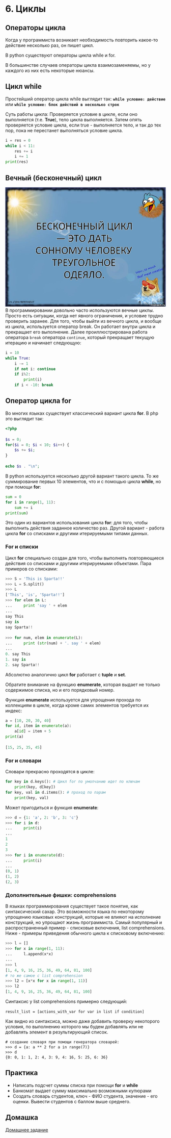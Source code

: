 # 6. Циклы

## Операторы цикла

Когда у программиста возникает необходимость повторить какое-то действие несколько раз, он пишет цикл.

В python cуществуют операторы цикла while и for.

В большинстве случаев операторы цикла взаимозаменяемы, но у каждого из них есть некоторые нюансы.

## Цикл while

Простейший оператор цикла while выглядит так:
**`while условие: действие`**
или
**`while условие: блок действий в несколько строк`**

Суть работы цикла: Проверяется условие в цикле, если оно выполняется (т.е. **True**), тело цикла выполняется. Затем опять проверяется условие цикла, если true - выполняется тело, и так до тех пор, пока не перестанет выполняться условие цикла.

```python
i = res = 0
while i < 11:
    res += i
    i += 1
print(res)
```

## Вечный (бесконечный) цикл


![](images/cicle.jpg)
В программировании довольно часто используются вечные циклы. Просто есть ситуации, когда нет явного ограничения, и условие трудно проверить заранее. Для того, чтобы выйти из вечного цикла, и вообще из цикла, используется оператор break. Он работает внутри цикла и прекращает его выполнение. Далее проиллюстрирована работа оператора `break` оператора `continue`, который прекращает текущую итерацию и начинает следующую:

```python
i = 10
while True:
    i -= 1
    if not i: continue
    if i%2:
        print(i)
    if i < -10: break
```

## Оператор цикла for

Во многих языках существует классический вариант цикла **for**. В php это выглядит так:

```php
<?php

$s = 0;
for($i = 0; $i < 10; $i++) {
	$s += $i;
}

echo $s . "\n";

```

В python используется несколько другой вариант такого цикла.
То же суммирование первых 10 элементов, что и с помощью цикла **while**, но при помощи **for**:

```python
sum = 0
for i in range(1, 11):
    sum += i
print(sum)
```

Это один из вариантов использования цикла **for**: для того, чтобы выполнить действия заданное количество раз. Другой вариант - работа цикла **for** со списками и другими итерируемыми типами данных.

### For и списки

Цикл **for** специально создан для того, чтобы выполнять повторяющиеся действия со списками и другими итерируемыми объектами. Пара примеров со списками:

```python
>>> S = 'This is Sparta!!'
>>> L = S.split()
>>> L
['This', 'is', 'Sparta!!']
>>> for elem in L:
...     print 'say ' + elem
...
say This
say is
say Sparta!!

>>> for num, elem in enumerate(L):
...     print (str(num) + '. say ' + elem)
...
0. say This
1. say is
2. say Sparta!!
```

Абсолютно аналогично цикл **for** работает с **tuple** и **set**.  


Обратите внимание на функцию **enumerate**, которая выдает не только содержимое списка, но и его порядковый номер.

Функция **enumerate** используется для упрощения прохода по коллекциям в цикле, когда кроме самих элементов требуется их индекс:

```python
a = [10, 20, 30, 40]
for id, item in enumerate(a):
    a[id] = item + 5
print(a)

[15, 25, 35, 45]
```

### For и словари

Словари прекрасно проходятся в цикле:

```python
for key in d.keys(): # Цикл for по умолчанию идет по ключам 
    print(key, d[key])
for key, val in d.items(): # проход по парам
    print(key, val)
```

Может пригодиться и функция **enumerate**:

```python
>>> d = {1: 'a', 2: 'b', 3: 'c'}
>>> for i in d:
...     print(i)
...
1
2
3
>>> for i in enumerate(d):
...     print(i)
...
(0, 1)
(1, 2)
(2, 3)
```

### Дополнительные фишки: comprehensions

В языках программирования существует такое понятие, как синтаксический сахар. Это возможности языка по некоторому упрощению языковых конструкций, которые не влияют на исполнение конструкций, но упрощают жизнь программиста. Самый популярный и распространенный пример - списковые включения, list comprehensions. 
Ниже - примеры приведения обычного цикла к списковому включению:

```python
>>> l = []
>>> for x in range(1, 11):
...     l.append(x*x)
...
>>> l
[1, 4, 9, 16, 25, 36, 49, 64, 81, 100]
# то же самое с list comprehension
>>> l2 = [x*x for x in range(1, 11)]
>>> l2
[1, 4, 9, 16, 25, 36, 49, 64, 81, 100]
```

Синтаксис у list comprehensions примерно следующий:

`result_list = [actions_with_var for var in list if condition]`

Как видно из синтаксиса, можно даже добавить проверку некоторого условия, по выполнению которого мы будем добавлять или не добавлять элемент в результирующий список.

```
# создание словаря при помощи генератора словарей:
>>> d = {a: a ** 2 for a in range(7)}
>>> d
{0: 0, 1: 1, 2: 4, 3: 9, 4: 16, 5: 25, 6: 36}

```

## Практика

- Написать подсчет суммы списка при помощи **for** и **while**
- Банкомат выдает сумму максимально возможными купюрами
- Создать словарь студентов, ключ - ФИО студента, значение - его оценки. Вывести студентов с баллом выше среднего.



## Домашка

[Домашнее задание](hw6.md)

